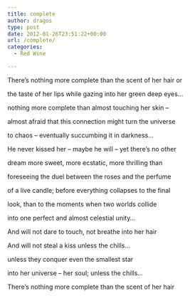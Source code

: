 ```yaml
---
title: complete
author: dragos
type: post
date: 2012-01-26T23:51:22+00:00
url: /complete/
categories:
  - Red Wine

---
```

There&#8217;s nothing more complete than the scent of her hair or
  
the taste of her lips while gazing into her green deep eyes&#8230;
  
nothing more complete than almost touching her skin &#8211;
  
almost afraid that this connection might turn the universe
  
to chaos &#8211; eventually succumbing it in darkness&#8230;

He never kissed her &#8211; maybe he will &#8211; yet there&#8217;s no other
  
dream more sweet, more ecstatic, more thrilling than
  
foreseeing the duel between the roses and the perfume
  
of a live candle; before everything collapses to the final<!--more-->


  
look, than to the moments when two worlds collide
  
into one perfect and almost celestial unity&#8230;

And will not dare to touch, not breathe into her hair
  
And will not steal a kiss unless the chills&#8230;
  
unless they conquer even the smallest star
  
into her universe &#8211; her soul; unless the chills&#8230;

﻿There&#8217;s nothing more complete than the scent of her hair